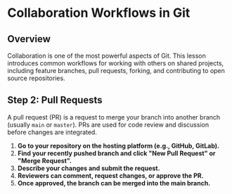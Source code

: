 # Collaboration Workflows in Git

## Overview
Collaboration is one of the most powerful aspects of Git. This lesson introduces common workflows for working with others on shared projects, including feature branches, pull requests, forking, and contributing to open source repositories.

## Step 2: Pull Requests

A pull request (PR) is a request to merge your branch into another branch (usually `main` or `master`). PRs are used for code review and discussion before changes are integrated.

1. **Go to your repository on the hosting platform (e.g., GitHub, GitLab).**
2. **Find your recently pushed branch and click "New Pull Request" or "Merge Request".**
3. **Describe your changes and submit the request.**
4. **Reviewers can comment, request changes, or approve the PR.**
5. **Once approved, the branch can be merged into the main branch.**
